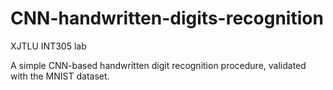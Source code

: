 # CNN-handwritten-digits-recognition

XJTLU INT305 lab

A simple CNN-based handwritten digit recognition procedure, validated with the MNIST dataset.

